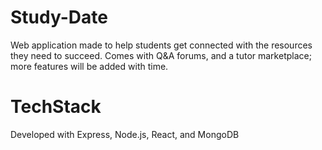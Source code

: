 # Study-Date
Web application made to help students get connected with the resources they need to succeed. Comes with Q&amp;A forums, and a tutor marketplace; more features will be added with time. 

# TechStack
Developed with Express, Node.js, React, and MongoDB
